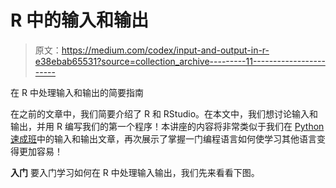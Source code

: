 # R 中的输入和输出

> 原文：<https://medium.com/codex/input-and-output-in-r-e38ebab65531?source=collection_archive---------11----------------------->

在 R 中处理输入和输出的简要指南

在之前的文章中，我们简要介绍了 R 和 RStudio。在本文中，我们想讨论输入和输出，并用 R 编写我们的第一个程序！本讲座的内容将非常类似于我们在 [Python 速成班](https://www.bananachiptech.com/products/codingcourses/python/)中的输入和输出文章，再次展示了掌握一门编程语言如何使学习其他语言变得更加容易！

**入门**
要入门学习如何在 R 中处理输入输出，我们先来看看下图。